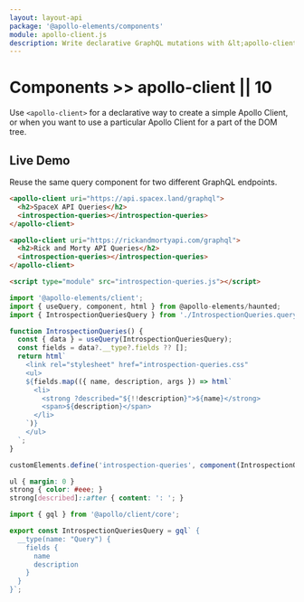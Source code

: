 ```yaml
---
layout: layout-api
package: '@apollo-elements/components'
module: apollo-client.js
description: Write declarative GraphQL mutations with &lt;apollo-client&gt; custom element. Connect all your Apollo Elements to an Apollo GraphQL client instance, no matter how deep they are in the shadow DOM.
---
```

<!-- ----------------------------------------------------------------------------------------
     Welcome! This file includes automatically generated API documentation.
     To edit the docs that appear within, find the original source file under `packages/*`,
     corresponding to the package name and module in this YAML front-matter block.
     Thank you for your interest in Apollo Elements 😁
------------------------------------------------------------------------------------------ -->

# Components >> apollo-client || 10

Use `<apollo-client>` for a declarative way to create a simple Apollo Client, or when you want to use a particular Apollo Client for a part of the DOM tree.

## Live Demo

Reuse the same query component for two different GraphQL endpoints.

```html playground client-demo
<apollo-client uri="https://api.spacex.land/graphql">
  <h2>SpaceX API Queries</h2>
  <introspection-queries></introspection-queries>
</apollo-client>

<apollo-client uri="https://rickandmortyapi.com/graphql">
  <h2>Rick and Morty API Queries</h2>
  <introspection-queries></introspection-queries>
</apollo-client>

<script type="module" src="introspection-queries.js"></script>
```

```js playground-file client-demo introspection-queries.js
import '@apollo-elements/client';
import { useQuery, component, html } from @apollo-elements/haunted;
import { IntrospectionQueriesQuery } from './IntrospectionQueries.query.graphql.js';

function IntrospectionQueries() {
  const { data } = useQuery(IntrospectionQueriesQuery);
  const fields = data?.__type?.fields ?? [];
  return html`
    <link rel="stylesheet" href="introspection-queries.css"
    <ul>
    ${fields.map(({ name, description, args }) => html`
      <li>
        <strong ?described="${!!description}">${name}</strong>
        <span>${description}</span>
      </li>
    `)}
    </ul>
  `;
}

customElements.define('introspection-queries', component(IntrospectionQueries));
```

```css playground-file client-demo introspection-queries.css
ul { margin: 0 }
strong { color: #eee; }
strong[described]::after { content: ': '; }
```

```js playground-file client-demo IntrospectionQueries.graphql.js
import { gql } from '@apollo/client/core';

export const IntrospectionQueriesQuery = gql` {
  __type(name: "Query") {
    fields {
      name
      description
    }
  }
}`;
```
